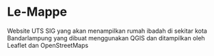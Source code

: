 # Le-Mappe
Website UTS SIG yang akan menampilkan rumah ibadah di sekitar kota Bandarlampung yang dibuat menggunakan QGIS dan ditampilkan oleh Leaflet dan OpenStreetMaps
